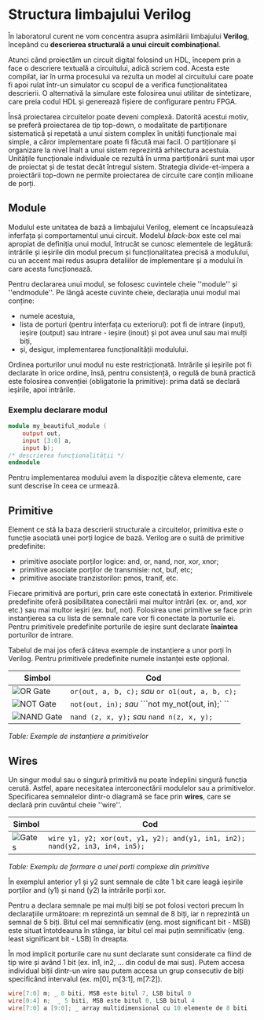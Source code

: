 # Structura limbajului Verilog

În laboratorul curent ne vom concentra asupra asimilării limbajului **Verilog**, începând cu **descrierea structurală a unui circuit combinațional**.

Atunci când proiectăm un circuit digital folosind un HDL, începem prin a face o descriere textuală a circuitului, adică scriem cod. Acesta este compilat, iar în urma procesului va rezulta un model al circuitului care poate fi apoi rulat într-un simulator cu scopul de a verifica funcționalitatea descrierii. O alternativă la simulare este folosirea unui utilitar de sintetizare, care preia codul HDL și generează fișiere de configurare pentru FPGA.

Însă proiectarea circuitelor poate deveni complexă. Datorită acestui motiv, se preferă proiectarea de tip top-down, o modalitate de partiționare sistematică și repetată a unui sistem complex în unități funcționale mai simple, a căror implementare poate fi făcută mai facil. O partiționare și organizare la nivel înalt a unui sistem reprezintă arhitectura acestuia. Unitățile funcționale individuale ce rezultă în urma partiționării sunt mai ușor de proiectat și de testat decât întregul sistem. Strategia divide-et-impera a proiectării top-down ne permite proiectarea de circuite care conțin milioane de porți.

## Module

Modulul este unitatea de bază a limbajului Verilog, element ce încapsulează inferfața și comportamentul unui circuit. Modelul _black-box_ este cel mai apropiat de definiția unui modul, întrucât se cunosc elementele de legătură: intrările și ieșirile din modul precum și funcționalitatea precisă a modulului, cu un accent mai redus asupra detaliilor de implementare și a modului în care acesta funcționează.

Pentru declararea unui modul, se folosesc cuvintele cheie ''module'' și ''endmodule''. Pe lângă aceste cuvinte cheie, declarația unui modul mai conține: 
  - numele acestuia,
  - lista de porturi (pentru interfața cu exteriorul): pot fi de intrare (input), ieșire (output) sau intrare - ieșire (inout) și pot avea unul sau mai mulți biți, 
  - și, desigur, implementarea funcționalității modulului.

Ordinea porturilor unui modul nu este restricționată. Intrările și ieșirile pot fi declarate în orice ordine, însă, pentru consistență, o regulă de bună practică este folosirea convenției (obligatorie la primitive): prima dată se declară ieșirile, apoi intrările.

### Exemplu declarare modul

```verilog
module my_beautiful_module (
    output out,
    input [3:0] a, 
    input b);        
/* descrierea funcționalității */
endmodule
```

Pentru implementarea modului avem la dispoziție câteva elemente, care sunt descrise în ceea ce urmează.


## Primitive


Element ce stă la baza descrierii structurale a circuitelor, primitiva este o funcție asociată unei porți logice de bază. Verilog are o suită de primitive predefinite:
  - primitive asociate porților logice: and, or, nand, nor, xor, xnor;
  - primitive asociate porților de transmisie: not, buf, etc;
  - primitive asociate tranzistorilor: pmos, tranif, etc.

Fiecare primitivă are porturi, prin care este conectată în exterior. Primitivele predefinite oferă posibilitatea conectării mai multor intrări (ex. or, and, xor etc.) sau mai multor ieșiri (ex. buf, not). Folosirea unei primitive se face prin instanțierea sa cu lista de semnale care vor fi conectate la porturile ei. Pentru primitivele predefinite porturile de ieșire sunt declarate **înaintea** porturilor de intrare.

Tabelul de mai jos oferă câteva exemple de instanțiere a unor porți în Verilog. Pentru primitivele predefinite numele instanței este opțional.

| Simbol                                | Cod                                                                 |
|---------------------------------------|---------------------------------------------------------------------|
| ![OR Gate](../media/or-gate.png) | ```or(out, a, b, c);``` _sau_  ```or o1(out, a, b, c);```           |
| ![NOT Gate](../media/not-gate.png) | ```not(out, in);``` _sau_  ```not my_not(out, in);`    ``           |
| ![NAND Gate](../media/nand-gate.png) | ```nand (z, x, y);```  _sau_  ```nand n(z, x, y);```                 |

_Table: Exemple de instanțiere a primitivelor_


## Wires

Un singur modul sau o singură primitivă nu poate îndeplini singură funcția cerută. Astfel, apare necesitatea interconectării modulelor sau a primitivelor. Specificarea semnalelor dintr-o diagramă se face prin **wires**, care se declară prin cuvântul cheie ''wire''.


| Simbol                                | Cod                                                                 |
|---------------------------------------|---------------------------------------------------------------------|
| ![Gates](../media/gates.png) | ```wire y1, y2; xor(out, y1, y2); and(y1, in1, in2); nand(y2, in3, in4, in5);``` |

_Table: Exemplu de formare a unei porti complexe din primitive_


În exemplul anterior y1 și y2 sunt semnale de câte 1 bit care leagă ieșirile porților and (y1) și nand (y2) la intrările porții xor.

Pentru a declara semnale pe mai mulți biți se pot folosi vectori precum în declarațiile următoare: m reprezintă un semnal de 8 biți, iar n reprezintă un semnal de 5 biți. Bitul cel mai semnificativ (eng. most significant bit - MSB) este situat întotdeauna în stânga, iar bitul cel mai puțin semnificativ (eng. least significant bit - LSB) în dreapta.

În mod implicit porturile care nu sunt declarate sunt considerate ca fiind de tip wire și având 1 bit (ex. in1, in2, … din codul de mai sus). Putem accesa individual biții dintr-un wire sau putem accesa un grup consecutiv de biți specificând intervalul (ex. m[0], m[3:1], m[7:2]).

```verilog
wire[7:0] m; _ 8 biti, MSB este bitul 7, LSB bitul 0 
wire[0:4] n;  _ 5 biti, MSB este bitul 0, LSB bitul 4
wire[7:0] a [9:0]; _ array multidimensional cu 10 elemente de 8 biti
```
